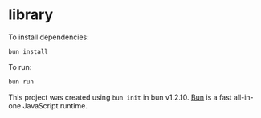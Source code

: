 # library

To install dependencies:

```bash
bun install
```

To run:

```bash
bun run 
```

This project was created using `bun init` in bun v1.2.10. [Bun](https://bun.sh) is a fast all-in-one JavaScript runtime.
